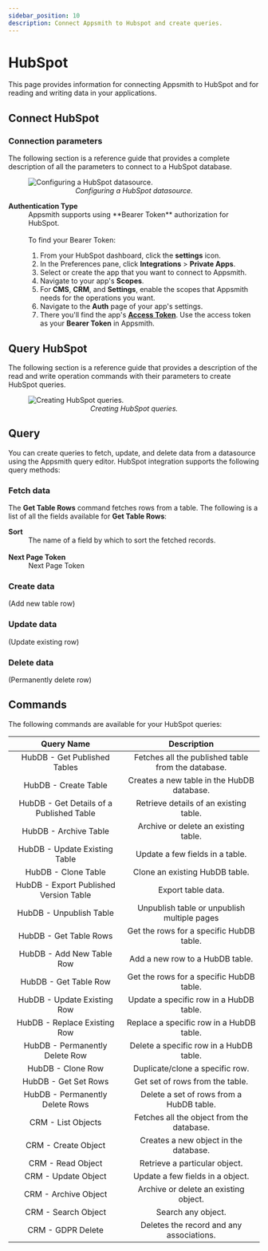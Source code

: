 ```yaml
---
sidebar_position: 10
description: Connect Appsmith to Hubspot and create queries.
---
```


# HubSpot

This page provides information for connecting Appsmith to HubSpot and for reading and writing data in your applications.

## Connect HubSpot

<VideoEmbed host="youtube" videoId="h2Jp8PenbTM" title="Create HubSpot Datasource" caption="Create HubSpot Datasource"/>

### Connection parameters

The following section is a reference guide that provides a complete description of all the parameters to connect to a HubSpot database.

<figure>
   <img src="/img/hubspot-datasource-config.png" style= {{width:"100%", height:"auto"}} alt="Configuring a HubSpot datasource."/>
   <figcaption align = "center"><i>Configuring a HubSpot datasource.</i></figcaption>
</figure>

<dl>
  <dt><b>Authentication Type</b></dt>
  <dd>Appsmith supports using **Bearer Token** authorization for HubSpot.</dd><br/>
  <dd>To find your Bearer Token:
    <ol>
        <li> From your HubSpot dashboard, click the <b>settings</b> icon.</li>
        <li> In the Preferences pane, click <b>Integrations</b> &gt; <b>Private Apps</b>.</li>
        <li> Select or create the app that you want to connect to Appsmith.</li>
        <li> Navigate to your app's <b>Scopes</b>.</li>
        <li> For <b>CMS</b>, <b>CRM</b>, and <b>Settings</b>, enable the scopes that Appsmith needs for the operations you want.</li>
        <li> Navigate to the <b>Auth</b> page of your app's settings.</li>
        <li> There you'll find the app's <a href="https://developers.hubspot.com/docs/api/oauth/tokens"><b>Access Token</b></a>. Use the access token as your <b>Bearer Token</b> in Appsmith.</li>
    </ol>

  </dd>
</dl>

## Query HubSpot

The following section is a reference guide that provides a description of the read and write operation commands with their parameters to create HubSpot queries.

<figure>
  <img src="/img/hubspot-query-config.png" style= {{width:"100%", height:"auto"}} alt="Creating HubSpot queries."/>
  <figcaption align = "center"><i>Creating HubSpot queries.</i></figcaption>
</figure>

## Query

You can create queries to fetch, update, and delete data from a datasource using the Appsmith query editor. HubSpot integration supports the following query methods:


### Fetch data

The **Get Table Rows** command fetches rows from a table. The following is a list of all the fields available for **Get Table Rows**:

<dl>
  <dt><b>Sort</b></dt>
  <dd>The name of a field by which to sort the fetched records.
  </dd><br />

  <dt><b>Next Page Token</b></dt>
  <dd>Next Page Token</dd>

</dl>


### Create data 

(Add new table row)


### Update data

(Update existing row)


### Delete data

(Permanently delete row)


## Commands

The following commands are available for your HubSpot queries:

|                Query Name                |              Description              |
|:----------------------------------------:|:-------------------------------------:|
| HubDB - Get Published Tables             | Fetches all the published table from the database. |
| HubDB - Create Table                     | Creates a new table in the HubDB database. |
| HubDB - Get Details of a Published Table | Retrieve details of an existing table.  |
| HubDB - Archive Table                    | Archive or delete an existing table.                                 |
| HubDB - Update Existing Table            | Update a few fields in a table.                                   |
| HubDB - Clone Table                      |     Clone an existing HubDB table.                                  |
| HubDB - Export Published Version Table   |  Export table data.                                |
| HubDB - Unpublish Table                  | Unpublish table or unpublish multiple pages                                |
| HubDB - Get Table Rows                   |  Get the rows for a specific HubDB table.                                |
| HubDB - Add New Table Row                |   Add a new row to a HubDB table.                                |
| HubDB - Get Table Row                    | Get the rows for a specific HubDB table.                                       |
| HubDB - Update Existing Row              | Update a specific row in a HubDB table.                                    |
| HubDB - Replace Existing Row             | Replace a specific row in a HubDB table.                                   |
| HubDB - Permanently Delete Row           |   Delete a specific row in a HubDB table.                                    |
| HubDB - Clone Row                        |  Duplicate/clone  a specific row.                                   |
| HubDB - Get Set Rows                     |   Get set of rows from the table.                                    |
| HubDB - Permanently Delete Rows          |   Delete a set of rows from a HubDB table.                                    |
| CRM - List Objects                       |    Fetches all the object from the database. |
| CRM - Create Object                      |   Creates a new object in the database.                                    |
| CRM - Read Object                        | Retrieve a particular object. |
| CRM - Update Object                      |  Update a few fields in a object.                                       |
| CRM - Archive Object                     |  Archive or delete an existing object.                                     |
| CRM - Search Object                      | Search any object.                                      |
| CRM - GDPR Delete                        |  Deletes the record and any associations.                                     |

